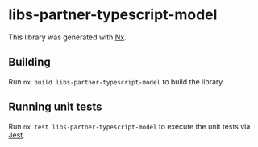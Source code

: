 # libs-partner-typescript-model

This library was generated with [Nx](https://nx.dev).

## Building

Run `nx build libs-partner-typescript-model` to build the library.

## Running unit tests

Run `nx test libs-partner-typescript-model` to execute the unit tests via [Jest](https://jestjs.io).
